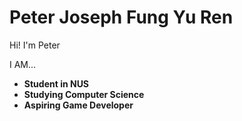 # Peter Joseph Fung Yu Ren

Hi! I'm Peter

I AM... 

- **Student in NUS**
- **Studying Computer Science**
- **Aspiring Game Developer**
